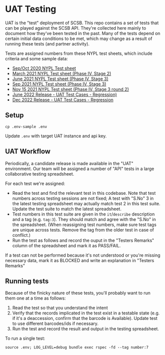 # UAT Testing

UAT is the "test" deployment of SCSB. This repo contains a set of tests that can be played against the SCSB API. They're collected here mainly to document how they've been tested in the past. Many of the tests depend on certain initial data conditions to be met, which may change as a result of running these tests (and partner activity).

Tests are assigned numbers from these NYPL test sheets, which include criteria and some sample data:
 - [Sep/Oct 2020 NYPL Test sheet](https://docs.google.com/spreadsheets/d/1xTRg69K1gR5S66y3UXOf_ASA-yjQgNPO/edit?ts=5f57dfa2#gid=1447839939)
 - [March 2021 NYPL Test sheet (Phase IV, Stage 2)](https://docs.google.com/spreadsheets/d/1KnMgycTN5Vyx-PeFcDyLp5rcqvuN3m8e/edit#gid=822006474)
 - [June 2021 NYPL Test sheet (Phase IV, Stage 3)](https://docs.google.com/spreadsheets/d/19AQjgU6IFLHPISI7D2f84ppRsfCAIgtFb7pFiISoaDo/edit#gid=747913097)
 - [Sep 2021 NYPL Test sheet (Phase IV, Stage 3)](https://docs.google.com/spreadsheets/d/1bcoPxLDbj6ZnkqOaLmMCAjl1zBrczIzktkdcLfaFyEE)
 - [Nov 15 2021 NYPL Test sheet (Phase IV, Stage 3 round 2)](https://docs.google.com/spreadsheets/d/1rczCw7KepBDqSXOAbQDrXyIyE58SEF7u_xrXGCsP24U)
 - [June 2022 Release - UAT Test Cases - Regression)](https://docs.google.com/spreadsheets/d/1dmq2klImquGSY3hykRNxzgxIJ6qXfMumt3jbjtBt0ek)
 - [Dec 2022 Release - UAT Test Cases - Regression](https://docs.google.com/spreadsheets/d/1djlZfAdjYl6SLtXgZY75s9DLcWYeJgV0wZfY8Kpy65M/edit#gid=715491896)

## Setup

```
cp .env-sample .env
```

Update `.env` with target UAT instance and api key.

## UAT Workflow

Periodically, a candidate release is made available in the "UAT" environment. Our team will be assigned a number of "API" tests in a large collaborative testing spreadsheet.

For each test we're assigned:
 - Read the test and find the relevant test in this codebase. Note that test numbers across testing sessions are not fixed; A test with "S.No" 3 in the latest testing spreadsheet may actually match test 2 in this test suite. Update the test suite to match the latest spreadsheet.
 - Test numbers in this test suite are given in the `it`/`describe` description and a tag (e.g. `tag:3`). They should match and agree with the "S.No" in the spreadsheet. (When reassigning test numbers, make sure test tags are unique across tests. Remove the tag from the older test in case of conflict.)
 - Run the test as follows and record the ouput in the "Testers Remarks" column of the spreadsheet and mark it as PASS/FAIL.

If a test can not be performed because it's not understood or you're missing necessary data, mark it as BLOCKED and write an explanation in "Testers Remarks"

## Running tests

Because of the finicky nature of these tests, you'll probably want to run them one at a time as follows:
1. Read the test so that you understand the intent
2. Verify that the records implicated in the test exist in a testable state (e.g. if it's a deaccession, confirm that the barcode is Available). Update test to use different barcodes/ids if necessary.
3. Run the test and record the result and output in the testing spreadsheet.

To run a single test:

```
source .env; LOG_LEVEL=debug bundle exec rspec -fd --tag number:7
```
